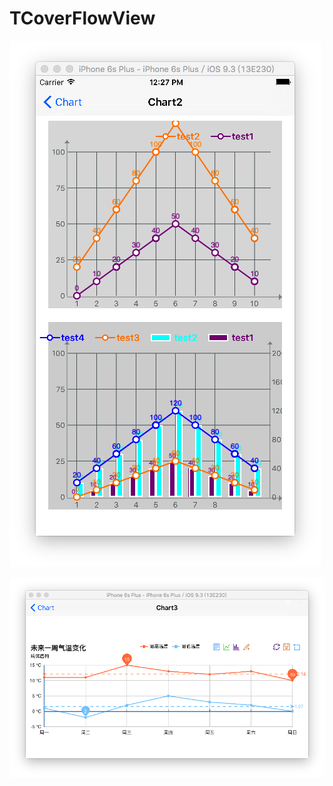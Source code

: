 # TCoverFlowView
![image](https://github.com/tikeyc/TSMWSChart/raw/master/ReadMe/screen1.png)     


![image](https://github.com/tikeyc/TSMWSChart/raw/master/ReadMe/screen2.png)
